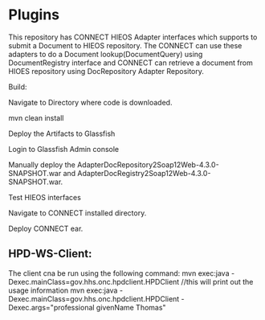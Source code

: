 Plugins
=======

This repository has CONNECT HIEOS Adapter interfaces which supports to submit a Document to HIEOS repository. The CONNECT can use these adapters to do a Document lookup(DocumentQuery) using DocumentRegistry interface and CONNECT can retrieve a document from HIOES repository using DocRepository Adapter Repository.

Build:

Navigate to Directory where code is downloaded.

mvn clean install

Deploy the Artifacts to Glassfish

Login to Glassfish Admin console

Manually deploy the AdapterDocRepository2Soap12Web-4.3.0-SNAPSHOT.war and AdapterDocRegistry2Soap12Web-4.3.0-SNAPSHOT.war.

Test HIEOS interfaces

Navigate to CONNECT installed directory.

Deploy CONNECT ear.

HPD-WS-Client:
--------------
The client cna be run using the following command: 
mvn exec:java -Dexec.mainClass=gov.hhs.onc.hpdclient.HPDClient  //this will print out the usage information
mvn exec:java -Dexec.mainClass=gov.hhs.onc.hpdclient.HPDClient -Dexec.args="professional givenName Thomas"